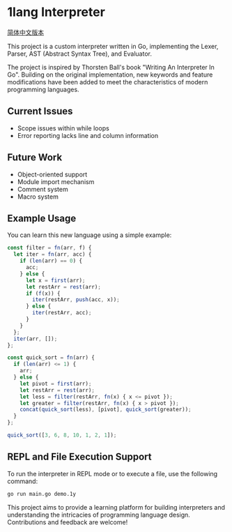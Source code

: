 # 1lang Interpreter

[简体中文版本](README.ZH_CN.md)

This project is a custom interpreter written in Go, implementing the Lexer, Parser, AST (Abstract Syntax Tree), and Evaluator.

The project is inspired by Thorsten Ball's book "Writing An Interpreter In Go". Building on the original implementation, new keywords and feature modifications have been added to meet the characteristics of modern programming languages.

## Current Issues
- Scope issues within while loops
- Error reporting lacks line and column information

## Future Work
- Object-oriented support
- Module import mechanism
- Comment system
- Macro system

## Example Usage

You can learn this new language using a simple example:

```javascript
const filter = fn(arr, f) {
  let iter = fn(arr, acc) {
    if (len(arr) == 0) {
      acc;
    } else {
      let x = first(arr);
      let restArr = rest(arr);
      if (f(x)) {
        iter(restArr, push(acc, x));
      } else {
        iter(restArr, acc);
      }
    }
  };
  iter(arr, []);
};

const quick_sort = fn(arr) {
  if (len(arr) <= 1) {
    arr;
  } else {
    let pivot = first(arr);
    let restArr = rest(arr);
    let less = filter(restArr, fn(x) { x <= pivot });
    let greater = filter(restArr, fn(x) { x > pivot });
    concat(quick_sort(less), [pivot], quick_sort(greater));
  }
};

quick_sort([3, 6, 8, 10, 1, 2, 1]);
```

## REPL and File Execution Support

To run the interpreter in REPL mode or to execute a file, use the following command:

```bash
go run main.go demo.1y
```

This project aims to provide a learning platform for building interpreters and understanding the intricacies of programming language design. Contributions and feedback are welcome!
